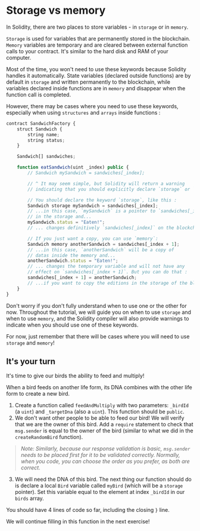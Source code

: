 # Storage vs memory

In Solidity, there are two places to store variables - in `storage` or in `memory`.

`Storage` is used for variables that are permanently stored in the blockchain. `Memory` variables are temporary and are cleared between external function calls to your contract. It's similar to the hard disk and RAM of your computer.

Most of the time, you won't need to use these keywords because Solidity handles it automatically. State variables (declared outside functions) are by default in `storage` and written permanently to the blockchain, while variables declared inside functions are in `memory` and disappear when the function call is completed.

However, there may be cases where you need to use these keywords, especially when using `structures` and `arrays` inside functions :

```js
contract SandwichFactory {
    struct Sandwich {
        string name;
        string status;
    }

    Sandwich[] sandwiches;

    function eatSandwich(uint _index) public {
        // Sandwich mySandwich = sandwiches[_index];

        // ^ It may seem simple, but Solidity will return a warning
        // indicating that you should explicitly declare `storage` or `memory` here.

        // You should declare the keyword `storage`, like this :
        Sandwich storage mySandwich = sandwiches[_index];
        // ...in this case, `mySandwich` is a pointer to `sandwiches[_index]`
        // in the storage and...
        mySandwich.status = "Eaten!";
        // ... changes definitively `sandwiches[_index]` on the blockchain.

        // If you just want a copy, you can use `memory`:
        Sandwich memory anotherSandwich = sandwiches[_index + 1];
        // ...in this case, `anotherSandwich` will be a copy of
        // datas inside the memory and...
        anotherSandwich.status = "Eaten!";
        // ... changes the temporary variable and will not have any
        // effect on `sandwiches[_index + 1]`. But you can do that :
        sandwiches[_index + 1] = anotherSandwich;
        // ...if you want to copy the editions in the storage of the blockchain.
    }
}
```

Don't worry if you don't fully understand when to use one or the other for now. Throughout the tutorial, we will guide you on when to use `storage` and when to use `memory`, and the Solidity compiler will also provide warnings to indicate when you should use one of these keywords.

For now, just remember that there will be cases where you will need to use `storage` and `memory`!

## It's your turn

It's time to give our birds the ability to feed and multiply!

When a bird feeds on another life form, its DNA combines with the other life form to create a new bird.

1. Create a function called `feedAndMultiply` with two parameters: `_birdId` (a `uint`) and `_targetDna` (also a `uint`). This function should be `public`.
2. We don't want other people to be able to feed our bird! We will verify that we are the owner of this bird. Add a `require` statement to check that `msg.sender` is equal to the owner of the bird (similar to what we did in the `createRandomBird` function).

> *Note: Similarly, because our response validation is basic, `msg.sender` needs to be placed first for it to be validated correctly. Normally, when you code, you can choose the order as you prefer, as both are correct.*

3. We will need the DNA of this bird. The next thing our function should do is declare a local `Bird` variable called `myBird` (which will be a `storage` pointer). Set this variable equal to the element at index `_birdId` in our `birds` array.

You should have 4 lines of code so far, including the closing `}` line.

We will continue filling in this function in the next exercise!